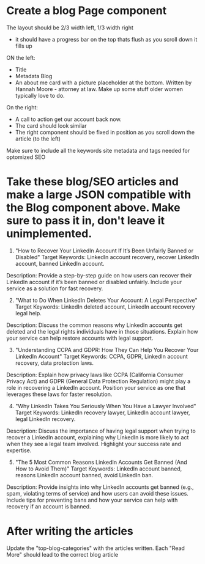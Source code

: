# Create a blog Page component

The layout should be 2/3 width left, 1/3 width right
- it should have a progress bar on the top thats flush as you scroll down it fills up

ON the left:
- Title
- Metadata Blog
- An about me card with a picture placeholder at the bottom. Written by Hannah Moore - attorney at law. Make up some stuff older women typically love to do.

On the right:
- A call to action get our account back now.
- The card should look similar
- The right component should be fixed in position as you scroll down the article (to the left)


Make sure to include all the keywords site metadata and tags needed for optomized SEO


# Take these blog/SEO articles and make a large JSON compatible with the Blog component above. Make sure to pass it in, don't leave it unimplemented.

1. "How to Recover Your LinkedIn Account If It’s Been Unfairly Banned or Disabled"
Target Keywords: LinkedIn account recovery, recover LinkedIn account, banned LinkedIn account.

Description: Provide a step-by-step guide on how users can recover their LinkedIn account if it’s been banned or disabled unfairly. Include your service as a solution for fast recovery.

2. "What to Do When LinkedIn Deletes Your Account: A Legal Perspective"
Target Keywords: LinkedIn deleted account, LinkedIn account recovery legal help.

Description: Discuss the common reasons why LinkedIn accounts get deleted and the legal rights individuals have in those situations. Explain how your service can help restore accounts with legal support.

3. "Understanding CCPA and GDPR: How They Can Help You Recover Your LinkedIn Account"
Target Keywords: CCPA, GDPR, LinkedIn account recovery, data protection laws.

Description: Explain how privacy laws like CCPA (California Consumer Privacy Act) and GDPR (General Data Protection Regulation) might play a role in recovering a LinkedIn account. Position your service as one that leverages these laws for faster resolution.

4. "Why LinkedIn Takes You Seriously When You Have a Lawyer Involved"
Target Keywords: LinkedIn recovery lawyer, LinkedIn account lawyer, legal LinkedIn recovery.

Description: Discuss the importance of having legal support when trying to recover a LinkedIn account, explaining why LinkedIn is more likely to act when they see a legal team involved. Highlight your success rate and expertise.

5. "The 5 Most Common Reasons LinkedIn Accounts Get Banned (And How to Avoid Them)"
Target Keywords: LinkedIn account banned, reasons LinkedIn account banned, avoid LinkedIn ban.

Description: Provide insights into why LinkedIn accounts get banned (e.g., spam, violating terms of service) and how users can avoid these issues. Include tips for preventing bans and how your service can help with recovery if an account is banned.

# After writing the articles
Update the "top-blog-categories" with the articles written. Each "Read More" should lead to the correct blog article